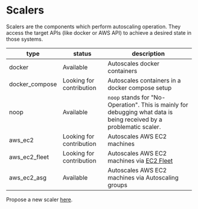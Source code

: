 # Scalers

Scalers are the components which perform autoscaling operation. They access the target APIs (like docker or AWS API) to achieve a desired state in those systems.

| type           | status                   | description                                                                                                         |
| -------------- | ------------------------ | ------------------------------------------------------------------------------------------------------------------- |
| docker         | Available                | Autoscales docker containers                                                                                        |
| docker_compose | Looking for contribution | Autoscales containers in a docker compose setup                                                                     |
| noop           | Available                | `noop` stands for "No-Operation". This is mainly for debugging what data is being received by a problematic scaler. |
| aws_ec2        | Looking for contribution | Autoscales AWS EC2 machines                                                                                         |
| aws_ec2_fleet  | Looking for contribution | Autoscales AWS EC2 machines via [EC2 Fleet](https://docs.aws.amazon.com/AWSEC2/latest/UserGuide/ec2-fleet.html)     |
| aws_ec2_asg    | Available                | Autoscales AWS EC2 machines via Autoscaling groups                                                                  |

Propose a new scaler [here](https://github.com/scriptnull/waymond/issues/new).
